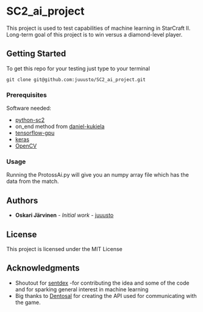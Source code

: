 # SC2_ai_project
 This project is used to test capabilities of machine learning in StarCraft II. Long-term goal of this project is to win versus a diamond-level player.
 
## Getting Started
To get this repo for your testing just type to your terminal

```
git clone git@github.com:juuusto/SC2_ai_project.git
```

### Prerequisites
Software needed:

* [python-sc2](https://github.com/Dentosal/python-sc2)
* on_end method from [daniel-kukiela](https://github.com/daniel-kukiela/python-sc2)
* [tensorflow-gpu](https://www.tensorflow.org/)
* [keras](https://keras.io/)
* [OpenCV](https://docs.opencv.org/3.0-beta/index.html)

### Usage
Running the ProtossAi.py will give you an numpy array file which has the data from the match.

## Authors

* **Oskari Järvinen** - *Initial work* - [juuusto](https://github.com/juuusto)

## License

This project is licensed under the MIT License

## Acknowledgments

* Shoutout for [sentdex](https://www.youtube.com/user/sentdex) -for contributing the idea and some of the code and for sparking general interest in machine learning
* Big thanks to [Dentosal](https://github.com/Dentosal) for creating the API used for communicating with the game.

